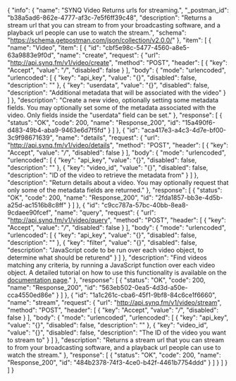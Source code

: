 {
  "info": {
    "name": "SYNQ Video Returns urls for streaming.",
    "_postman_id": "b38a5ad6-862e-4777-af3c-7e5f6ff39c48",
    "description": "Returns a stream url that you can stream to from your broadcasting software, and a playback url people can use to watch the stream.",
    "schema": "https://schema.getpostman.com/json/collection/v2.0.0/"
  },
  "item": [
    {
      "name": "Video",
      "item": [
        {
          "id": "cbf5e98c-5477-4560-a8e5-63a9883e9f0d",
          "name": "create",
          "request": {
            "url": "http://api.synq.fm/v1/video/create",
            "method": "POST",
            "header": [
              {
                "key": "Accept",
                "value": "*/*",
                "disabled": false
              }
            ],
            "body": {
              "mode": "urlencoded",
              "urlencoded": [
                {
                  "key": "api_key",
                  "value": "{}",
                  "disabled": false,
                  "description": ""
                },
                {
                  "key": "userdata",
                  "value": "{}",
                  "disabled": false,
                  "description": "Additional metadata that will be associated with the video"
                }
              ]
            },
            "description": "Create a new video, optionally setting some metadata fields. You may optionally set some of the metadata associated with the video. Only fields inside the \"userdata\" field can be set."
          },
          "response": [
            {
              "status": "OK",
              "code": 200,
              "name": "Response_200",
              "id": "15a490f6-d483-49b4-aba9-9463e6d7f5fd"
            }
          ]
        },
        {
          "id": "aca417e3-a4c3-4d7e-bf00-3c9f98671639",
          "name": "details",
          "request": {
            "url": "http://api.synq.fm/v1/video/details",
            "method": "POST",
            "header": [
              {
                "key": "Accept",
                "value": "*/*",
                "disabled": false
              }
            ],
            "body": {
              "mode": "urlencoded",
              "urlencoded": [
                {
                  "key": "api_key",
                  "value": "{}",
                  "disabled": false,
                  "description": ""
                },
                {
                  "key": "video_id",
                  "value": "{}",
                  "disabled": false,
                  "description": "ID of the video to retrieve the metadata from"
                }
              ]
            },
            "description": "Return details about a video. You may optionally request that only some of the metadata fields are returned."
          },
          "response": [
            {
              "status": "OK",
              "code": 200,
              "name": "Response_200",
              "id": "2fda1857-bb3e-4d5b-a25d-ac1516b8c8ff"
            }
          ]
        },
        {
          "id": "c9cc787a-57bc-40bb-8ea8-9cdaee90fcef",
          "name": "query",
          "request": {
            "url": "http://api.synq.fm/v1/video/query",
            "method": "POST",
            "header": [
              {
                "key": "Accept",
                "value": "*/*",
                "disabled": false
              }
            ],
            "body": {
              "mode": "urlencoded",
              "urlencoded": [
                {
                  "key": "api_key",
                  "value": "{}",
                  "disabled": false,
                  "description": ""
                },
                {
                  "key": "filter",
                  "value": "{}",
                  "disabled": false,
                  "description": "JavaScript code to be run over each video object, to determine what should be returend"
                }
              ]
            },
            "description": "Find videos matching any criteria, by running a JavaScript function over each video object. A detailed tutorial on how to use this functionality is available on the [documentation page](https://www.synq.fm/queries-video-api/)."
          },
          "response": [
            {
              "status": "OK",
              "code": 200,
              "name": "Response_200",
              "id": "563eb502-0ea5-4d3d-a50e-cca4550ed86e"
            }
          ]
        },
        {
          "id": "1a1c261c-cba6-45f1-9bf8-84c6ce1f6660",
          "name": "stream",
          "request": {
            "url": "http://api.synq.fm/v1/video/stream",
            "method": "POST",
            "header": [
              {
                "key": "Accept",
                "value": "*/*",
                "disabled": false
              }
            ],
            "body": {
              "mode": "urlencoded",
              "urlencoded": [
                {
                  "key": "api_key",
                  "value": "{}",
                  "disabled": false,
                  "description": ""
                },
                {
                  "key": "video_id",
                  "value": "{}",
                  "disabled": false,
                  "description": "The ID of the video you want to stream to"
                }
              ]
            },
            "description": "Returns a stream url that you can stream to from your broadcasting software, and a playback url people can use to watch the stream."
          },
          "response": [
            {
              "status": "OK",
              "code": 200,
              "name": "Response_200",
              "id": "484b2378-74f3-4ce0-b42f-4461b7754ddd"
            }
          ]
        }
      ]
    }
  ]
}